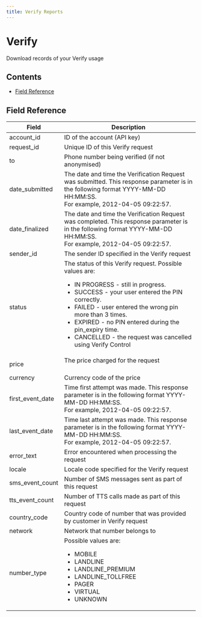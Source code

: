 ```yaml
---
title: Verify Reports
---
```


# Verify

Download records of your Verify usage

## Contents

* [Field Reference](#field-reference)

## Field Reference

| Field              | Description                                                                                           |
|--------------------|-------------------------------------------------------------------------------------------------------|
| account_id         | ID of the account (API key)                                                                           |
| request_id         | Unique ID of this Verify request                                                                      |
| to                 | Phone number being verified (if not anonymised)                                                       |
| date_submitted     | The date and time the Verification Request was submitted. This response parameter is in the following format YYYY-MM-DD HH:MM:SS.<br />For example, 2012-04-05 09:22:57.                                                           |
| date_finalized     | The date and time the Verification Request was completed. This response parameter is in the following format YYYY-MM-DD HH:MM:SS. <br />For example, 2012-04-05 09:22:57.                                                          |
| sender_id          | The sender ID specified in the Verify request                                                         |
| status             | The status of this Verify request. Possible values are:<ul><li>IN PROGRESS - still in progress.</li><li>SUCCESS - your user entered the PIN correctly.</li><li>FAILED - user entered the wrong pin more than 3 times.</li><li>EXPIRED - no PIN entered during the pin_expiry time.</li><li>CANCELLED - the request was cancelled using Verify Control</li></ul>                                                                                                            |
| price              | The price charged for the request                                                                     |
| currency           | Currency code of the price                                                                            |
| first_event_date   | Time first attempt was made. This response parameter is in the following format YYYY-MM-DD HH:MM:SS. <br />For example, 2012-04-05 09:22:57.                                                                                      |
| last_event_date    | Time last attempt was made. This response parameter is in the following format YYYY-MM-DD HH:MM:SS. <br />For example, 2012-04-05 09:22:57.                                                                                          |
| error_text         | Error encountered when processing the request                                                         |
| locale             | Locale code specified for the Verify request                                                          |
| sms_event_count    | Number of SMS messages sent as part of this request                                                   |
| tts_event_count    | Number of TTS calls made as part of this request                                                      |
| country_code       | Country code of number that was provided by customer in Verify request                                |
| network            | Network that number belongs to                                                                        |
| number_type        | Possible values are: <ul><li>MOBILE</li><li>LANDLINE</li><li>LANDLINE_PREMIUM</li><li>LANDLINE_TOLLFREE</li><li>PAGER</li><li>VIRTUAL</li><li>UNKNOWN</li></ul>                                                |
